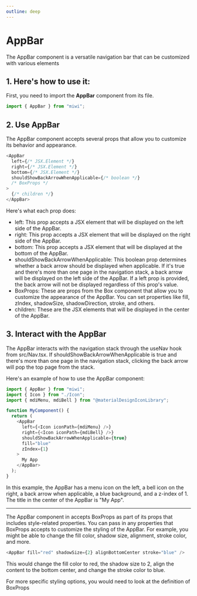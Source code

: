 ```yaml
---
outline: deep
---
```


# AppBar

The AppBar component is a versatile navigation bar that can be customized with various elements

## 1. Here's how to use it:

First, you need to import the **AppBar** component from its file.

```ts
import { AppBar } from "miwi";
```

## 2. Use AppBar

<!-- example with code -->

The AppBar component accepts several props that allow you to customize its behavior and appearance.

```ts
<AppBar
  left={/* JSX.Element */}
  right={/* JSX.Element */}
  bottom={/* JSX.Element */}
  shouldShowBackArrowWhenApplicable={/* boolean */}
  /* BoxProps */
>
  {/* children */}
</AppBar>
```

Here's what each prop does:

- left: This prop accepts a JSX element that will be displayed on the left side of the AppBar.
- right: This prop accepts a JSX element that will be displayed on the right side of the AppBar.
- bottom: This prop accepts a JSX element that will be displayed at the bottom of the AppBar.
- shouldShowBackArrowWhenApplicable: This boolean prop determines whether a back arrow should be displayed when applicable. If it's true and there's more than one page in the navigation stack, a back arrow will be displayed on the left side of the AppBar. If a left prop is provided, the back arrow will not be displayed regardless of this prop's value.
- BoxProps: These are props from the Box component that allow you to customize the appearance of the AppBar. You can set properties like fill, zIndex, shadowSize, shadowDirection, stroke, and others.
- children: These are the JSX elements that will be displayed in the center of the AppBar.

## 3. Interact with the AppBar

The AppBar interacts with the navigation stack through the useNav hook from src/Nav.tsx. If shouldShowBackArrowWhenApplicable is true and there's more than one page in the navigation stack, clicking the back arrow will pop the top page from the stack.

<!-- Other example with code -->

Here's an example of how to use the AppBar component:

```ts
import { AppBar } from "miwi";
import { Icon } from "./Icon";
import { mdiMenu, mdiBell } from "@materialDesignIconLibrary";

function MyComponent() {
  return (
    <AppBar
      left={<Icon iconPath={mdiMenu} />}
      right={<Icon iconPath={mdiBell} />}
      shouldShowBackArrowWhenApplicable={true}
      fill="blue"
      zIndex={1}
    >
      My App
    </AppBar>
  );
}
```

In this example, the AppBar has a menu icon on the left, a bell icon on the right, a back arrow when applicable, a blue background, and a z-index of 1. The title in the center of the AppBar is "My App".

<!-- Example notes -->

---

The AppBar component in accepts BoxProps as part of its props that includes style-related properties. You can pass in any properties that BoxProps accepts to customize the styling of the AppBar. For example, you might be able to change the fill color, shadow size, alignment, stroke color, and more.

<!-- Extra example with code -->

```ts
<AppBar fill="red" shadowSize={2} alignBottomCenter stroke="blue" />
```

<!-- Final note -->

This would change the fill color to red, the shadow size to 2, align the content to the bottom center, and change the stroke color to blue.

For more specific styling options, you would need to look at the definition of BoxProps
